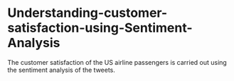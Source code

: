 # Understanding-customer-satisfaction-using-Sentiment-Analysis
The customer satisfaction of the US airline passengers is carried out using the sentiment analysis of the tweets. 
